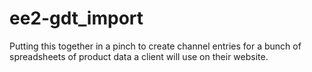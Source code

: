 ee2-gdt_import
==============

Putting this together in a pinch to create channel entries for a bunch of spreadsheets of product data a client will use on their website.
